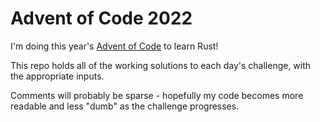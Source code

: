 # Advent of Code 2022

I'm doing this year's [Advent of Code](https://adventofcode.com/2022) to learn Rust!

This repo holds all of the working solutions to each day's challenge, with the appropriate inputs.

Comments will probably be sparse - hopefully my code becomes more readable and less "dumb" as the challenge progresses.